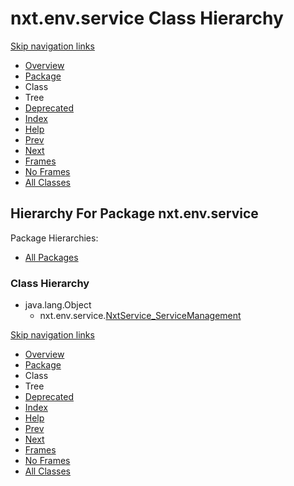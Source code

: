 # nxt.env.service Class Hierarchy

[Skip navigation links](nxt.env.service-class-hierarchy.md#skip.navbar.top)

* [Overview](../../../overview.md)
* [Package](nxt.env.service.md)
* Class
* Tree
* [Deprecated]()
* [Index](../../../index-files/a-index.md)
* [Help](../../../how-this-api-document-is-organized.md)
* [Prev](../nxt.env-class-hierarchy.md)
* [Next](../../http/nxt.http-class-hierarchy.md)
* [Frames](https://jpr4.gojupiter.tech/doc/index.html?nxt/env/service/package-tree.html)
* [No Frames](nxt.env.service-class-hierarchy.md)
* [All Classes](../../../all-classes.md)

## Hierarchy For Package nxt.env.service

Package Hierarchies:

* [All Packages](../../../class-hierarchy.md)

### Class Hierarchy

* java.lang.Object
  * nxt.env.service.[NxtService\_ServiceManagement](https://jpr4.gojupiter.tech/doc/nxt/env/service/NxtService_ServiceManagement.html)

[Skip navigation links](nxt.env.service-class-hierarchy.md#skip.navbar.bottom)

* [Overview](../../../overview.md)
* [Package](nxt.env.service.md)
* Class
* Tree
* [Deprecated]()
* [Index](../../../index-files/a-index.md)
* [Help](../../../how-this-api-document-is-organized.md)
* [Prev](../nxt.env-class-hierarchy.md)
* [Next](../../http/nxt.http-class-hierarchy.md)
* [Frames](https://jpr4.gojupiter.tech/doc/index.html?nxt/env/service/package-tree.html)
* [No Frames](nxt.env.service-class-hierarchy.md)
* [All Classes](../../../all-classes.md)

